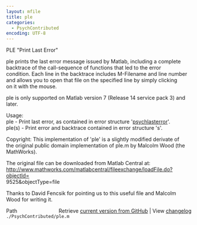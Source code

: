 ```yaml
---
layout: mfile
title: ple
categories:
  - PsychContributed
encoding: UTF-8
---
```


PLE "Print Last Error"  

ple prints the last error message issued by Matlab, including a complete  
backtrace of the call-sequence of functions that led to the error  
condition. Each line in the backtrace includes M-Filename and line number  
and allows you to open that file on the specified line by simply clicking  
on it with the mouse.  

ple is only supported on Matlab version 7 (Release 14 service pack 3) and later.  

Usage:  
ple     - Print last error, as contained in error structure '[psychlasterror](/docs/psychlasterror)'.  
ple(s)  - Print error and backtrace contained in error structure 's'.  

Copyright: This implementation of 'ple' is a slightly modified derivate of  
the original public domain implementation of ple.m by Malcolm Wood (the MathWorks).  

The original file can be downloaded from Matlab Central at:  
http://www.mathworks.com/matlabcentral/fileexchange/loadFile.do?objectId=  
9525&objectType=file  

Thanks to David Fencsik for pointing us to this useful file and Malcolm  
Wood for writing it.  



<div class="code_header" style="text-align:right;">
  <span style="float:left;">Path&nbsp;&nbsp;</span> <span class="counter">Retrieve <a href=
  "https://raw.github.com/Psychtoolbox-3/Psychtoolbox-3/beta/./PsychContributed/ple.m">current version from GitHub</a> | View <a href=
  "https://github.com/Psychtoolbox-3/Psychtoolbox-3/commits/beta/./PsychContributed/ple.m">changelog</a></span>
</div>
<div class="code">
  <code>./PsychContributed/ple.m</code>
</div>

